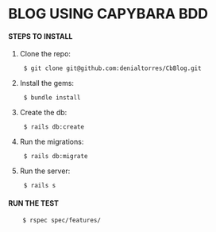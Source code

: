 # BLOG USING CAPYBARA BDD

#### STEPS TO INSTALL

1. Clone the repo:  

        $ git clone git@github.com:denialtorres/CbBlog.git

2. Install the gems:

        $ bundle install
        
3. Create the db: 
  
        $ rails db:create
    
4. Run the migrations: 

        $ rails db:migrate
     
5. Run the server: 

        $ rails s

#### RUN THE TEST

        $ rspec spec/features/
